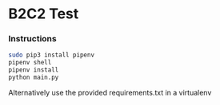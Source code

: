 # B2C2 Test

### Instructions

```bash
sudo pip3 install pipenv
pipenv shell
pipenv install
python main.py
```

Alternatively use the provided requirements.txt in a virtualenv
